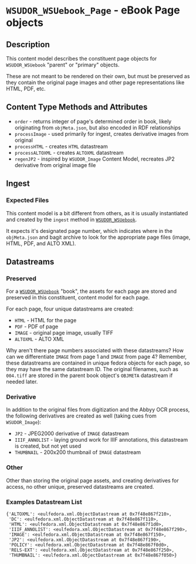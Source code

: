 # `WSUDOR_WSUebook_Page` - eBook Page objects

## Description

This content model describes the constituent page objects for `WSUDOR_WSUebook` "parent" or "primary" objects.

These are not meant to be rendered on their own, but must be preserved as they contain the original page images and other page representations like HTML, PDF, etc.

## Content Type Methods and Attributes

 * `order` - returns integer of page's determined order in book, likely originating from `objMeta.json`, but also encoded in RDF relationships
 * `processImage` - used primarily for ingest, creates derivative images from original
 * `processHTML` - creates `HTML` datastream
 * `processALTOXML` - creates `ALTOXML` datastream
 * `regenJP2` - inspired by `WSUDOR_Image` Content Model, recreates JP2 derivative from original image file


## Ingest

### Expected Files

This content model is a bit different from others, as it is usually instantiated and created by the `ingest` method in [`WSUDOR_WSUebook`](WSUDOR_WSUebook.md).

It expects it's designated page number, which indicates where in the `objMeta.json` and bagit archive to look for the appropriate page files (image, HTML, PDF, and ALTO XML).  

## Datastreams

### Preserved

For a [`WSUDOR_WSUebook`](WSUDOR_WSUebook.md) "book", the assets for each page are stored and preserved in this constituent, content model for each page.

For each page, four unique datastreams are created:

 * `HTML` - HTML for the page
 * `PDF` - PDF of page
 * `IMAGE` - original page image, usually TIFF
 * `ALTOXML` - ALTO XML

Why aren't there page numbers associated with these datastreams?  How can we differentiate `IMAGE` from page 1 and `IMAGE` from page 4?  Remember, these datastreams are contained in unique fedora objects for each page, so they may have the same datastream ID.  The original filenames, such as `004.tiff` are stored in the parent book object's `OBJMETA` datastream if needed later.

### Derivative

In addition to the original files from digitization and the Abbyy OCR process, the following derivatives are created as well (taking cues from `WSUDOR_Image`):

 * `JP2` - JPEG2000 derivative of `IMAGE` datastream
 * `IIIF_ANNOLIST` - laying ground work for IIIF annotations, this datastream is created, but not yet used
 * `THUMBNAIL` - 200x200 thumbnail of `IMAGE` datastream

### Other

Other than storing the original page assets, and creating derivatives for access, no other unique, preserved datastreams are created.

### Examples Datastream List

    {'ALTOXML': <eulfedora.xml.ObjectDatastream at 0x7f48e867f210>,
     'DC': <eulfedora.xml.ObjectDatastream at 0x7f48e867f110>,
     'HTML': <eulfedora.xml.ObjectDatastream at 0x7f48e867f1d0>,
     'IIIF_ANNOLIST': <eulfedora.xml.ObjectDatastream at 0x7f48e867f290>,
     'IMAGE': <eulfedora.xml.ObjectDatastream at 0x7f48e867f150>,
     'JP2': <eulfedora.xml.ObjectDatastream at 0x7f48e867f190>,
     'POLICY': <eulfedora.xml.ObjectDatastream at 0x7f48e867f0d0>,
     'RELS-EXT': <eulfedora.xml.ObjectDatastream at 0x7f48e867f250>,
     'THUMBNAIL': <eulfedora.xml.ObjectDatastream at 0x7f48e867f050>}

